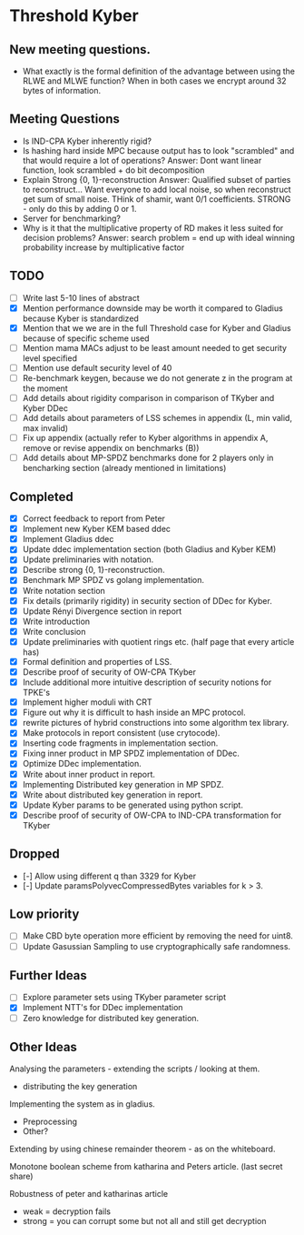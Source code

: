 # Threshold Kyber

## New meeting questions.
- What exactly is the formal definition of the advantage between using the RLWE and MLWE function? When in both cases we encrypt around 32 bytes of information.

## Meeting Questions
- Is IND-CPA Kyber inherently rigid?
- Is hashing hard inside MPC because output has to look "scrambled" and that would require a lot of operations?
Answer: Dont want linear function, look scrambled + do bit decomposition
- Explain Strong {0, 1}-reconstruction
Answer: Qualified subset of parties to reconstruct... Want everyone to add local noise, so when reconstruct get sum of small noise. THink of shamir, want 0/1 coefficients. STRONG - only do this by adding 0 or 1.
- Server for benchmarking?
- Why is it that the multiplicative property of RD makes it less suited for decision problems?
Answer: search problem = end up with ideal winning probability increase by multiplicative factor

## TODO
- [ ] Write last 5-10 lines of abstract
- [x] Mention performance downside may be worth it compared to Gladius because Kyber is standardized
- [x] Mention that we we are in the full Threshold case for Kyber and Gladius because of specific scheme used
- [ ] Mention mama MACs adjust to be least amount needed to get security level specified
- [ ] Mention use default security level of 40
- [ ] Re-benchmark keygen, because we do not generate z in the program at the moment
- [ ] Add details about rigidity comparison in comparison of TKyber and Kyber DDec
- [ ] Add details about parameters of LSS schemes in appendix (L, min valid, max invalid)
- [ ] Fix up appendix (actually refer to Kyber algorithms in appendix A, remove or revise appendix on benchmarks (B))
- [ ] Add details about MP-SPDZ benchmarks done for 2 players only in bencharking section (already mentioned in limitations)

## Completed
- [x] Correct feedback to report from Peter
- [x] Implement new Kyber KEM based ddec
- [x] Implement Gladius ddec
- [x] Update ddec implementation section (both Gladius and Kyber KEM)
- [x] Update preliminaries with notation.
- [x] Describe strong {0, 1}-reconstruction.
- [x] Benchmark MP SPDZ vs golang implementation.
- [x] Write notation section
- [x] Fix details (primarily rigidity) in security section of DDec for Kyber.
- [x] Update Rényi Divergence section in report
- [x] Write introduction
- [x] Write conclusion
- [x] Update preliminaries with quotient rings etc. (half page that every article has)
- [x] Formal definition and properties of LSS.
- [X] Describe proof of security of OW-CPA TKyber
- [X] Include additional more intuitive description of security notions for TPKE's
- [X] Implement higher moduli with CRT
- [X] Figure out why it is difficult to hash inside an MPC protocol.
- [x] rewrite pictures of hybrid constructions into some algorithm tex library.
- [x] Make protocols in report consistent (use crytocode).
- [x] Inserting code fragments in implementation section.
- [x] Fixing inner product in MP SPDZ implementation of DDec.
- [x] Optimize DDec implementation.
- [x] Write about inner product in report.
- [x] Implementing Distributed key generation in MP SPDZ.
- [x] Write about distributed key generation in report.
- [x] Update Kyber params to be generated using python script.
- [X] Describe proof of security of OW-CPA to IND-CPA transformation for TKyber

## Dropped
- [-] Allow using different q than 3329 for Kyber
- [-] Update paramsPolyvecCompressedBytes variables for k > 3.

## Low priority
- [ ] Make CBD byte operation more efficient by removing the need for uint8.
- [ ] Update Gasussian Sampling to use cryptographically safe randomness.

## Further Ideas
- [ ] Explore parameter sets using TKyber parameter script
- [x] Implement NTT's for DDec implementation
- [ ] Zero knowledge for distributed key generation.

## Other Ideas
Analysing the parameters - extending the scripts / looking at them. 
- distributing the key generation 

Implementing the system as in gladius.
- Preprocessing
- Other?

Extending by using chinese remainder theorem - as on the whiteboard.

Monotone boolean scheme from katharina and Peters article. (last secret share)

Robustness of peter and katharinas article
- weak = decryption fails
- strong = you can corrupt some but not all and still get decryption

